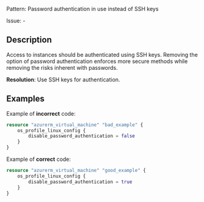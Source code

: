 Pattern: Password authentication in use instead of SSH keys

Issue: -

## Description

Access to instances should be authenticated using SSH keys. Removing the option of password authentication enforces more secure methods while removing the risks inherent with passwords.

**Resolution**: Use SSH keys for authentication.

## Examples

Example of **incorrect** code:

```terraform
resource "azurerm_virtual_machine" "bad_example" {
	os_profile_linux_config {
		disable_password_authentication = false
	}
}
```

Example of **correct** code:

```terraform
resource "azurerm_virtual_machine" "good_example" {
	os_profile_linux_config {
		disable_password_authentication = true
	}
}
```